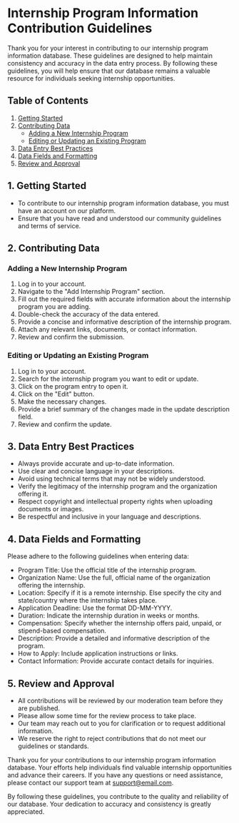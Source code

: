 # Internship Program Information Contribution Guidelines

Thank you for your interest in contributing to our internship program information database. These guidelines are designed to help maintain consistency and accuracy in the data entry process. By following these guidelines, you will help ensure that our database remains a valuable resource for individuals seeking internship opportunities.

## Table of Contents

1. [Getting Started](#getting-started)
2. [Contributing Data](#contributing-data)
   - [Adding a New Internship Program](#adding-a-new-internship-program)
   - [Editing or Updating an Existing Program](#editing-or-updating-an-existing-program)
3. [Data Entry Best Practices](#data-entry-best-practices)
4. [Data Fields and Formatting](#data-fields-and-formatting)
5. [Review and Approval](#review-and-approval)

## 1. Getting Started

- To contribute to our internship program information database, you must have an account on our platform.
- Ensure that you have read and understood our community guidelines and terms of service.

## 2. Contributing Data

### Adding a New Internship Program

1. Log in to your account.
2. Navigate to the "Add Internship Program" section.
3. Fill out the required fields with accurate information about the internship program you are adding.
4. Double-check the accuracy of the data entered.
5. Provide a concise and informative description of the internship program.
6. Attach any relevant links, documents, or contact information.
7. Review and confirm the submission.

### Editing or Updating an Existing Program

1. Log in to your account.
2. Search for the internship program you want to edit or update.
3. Click on the program entry to open it.
4. Click on the "Edit" button.
5. Make the necessary changes.
6. Provide a brief summary of the changes made in the update description field.
7. Review and confirm the update.

## 3. Data Entry Best Practices

- Always provide accurate and up-to-date information.
- Use clear and concise language in your descriptions.
- Avoid using technical terms that may not be widely understood.
- Verify the legitimacy of the internship program and the organization offering it.
- Respect copyright and intellectual property rights when uploading documents or images.
- Be respectful and inclusive in your language and descriptions.

## 4. Data Fields and Formatting

Please adhere to the following guidelines when entering data:

- Program Title: Use the official title of the internship program.
- Organization Name: Use the full, official name of the organization offering the internship.
- Location: Specify if it is a remote internship. Else specify the city and state/country where the internship takes place.
- Application Deadline: Use the format DD-MM-YYYY.
- Duration: Indicate the internship duration in weeks or months.
- Compensation: Specify whether the internship offers paid, unpaid, or stipend-based compensation.
- Description: Provide a detailed and informative description of the program.
- How to Apply: Include application instructions or links.
- Contact Information: Provide accurate contact details for inquiries.

## 5. Review and Approval

- All contributions will be reviewed by our moderation team before they are published.
- Please allow some time for the review process to take place.
- Our team may reach out to you for clarification or to request additional information.
- We reserve the right to reject contributions that do not meet our guidelines or standards.

Thank you for your contributions to our internship program information database. Your efforts help individuals find valuable internship opportunities and advance their careers. If you have any questions or need assistance, please contact our support team at [support@email.com](mailto:support@email.com).

By following these guidelines, you contribute to the quality and reliability of our database. Your dedication to accuracy and consistency is greatly appreciated.
